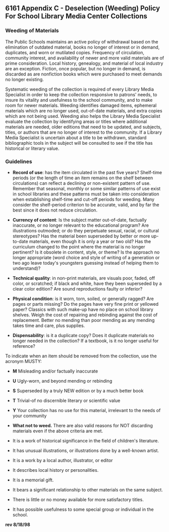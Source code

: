 ## 6161 Appendix C - Deselection (Weeding) Policy For School Library Media Center Collections

### Weeding of Materials

The Public Schools maintains an active policy of withdrawal based on the elimination of outdated material, books no longer of interest or in demand, duplicates, and worn or mutilated copies. Frequency of circulation, community interest, and availability of newer and more valid materials are of prime consideration. Local history, genealogy, and material of local industry are an exception. Fiction, once popular, but no longer in demand, is discarded as are nonfiction books which were purchased to meet demands no longer existing.

Systematic weeding of the collection is required of every Library Media Specialist in order to keep the collection responsive to patrons' needs, to insure its vitality and usefulness to the school community, and to make room for newer materials. Weeding identifies damaged items, ephemeral materials which are no longer used, out-of-date materials, and extra copies which are not being used. Weeding also helps the Library Media Specialist evaluate the collection by identifying areas or titles where additional materials are needed, older editions that need to be updated, and subjects, titles, or authors that are no longer of interest to the community. If a Library Media Specialist is uncertain about a title to be withdrawn, standard bibliographic tools in the subject will be consulted to see if the title has historical or literary value.

### Guidelines

*  **Record of use**: has the item circulated in the past five years? Shelf-time periods (or the length of time an item remains on the shelf between circulations) can reflect a declining or non-existent pattern of use. Remember that seasonal, monthly or some similar patterns of use exist in school libraries and these patterns must be taken into consideration when establishing shelf-time and cut-off periods for weeding. Many consider the shelf-period criterion to be accurate, valid, and by far the best since it does not reduce circulation.

*  **Currency of content**: Is the subject matter out-of-date, factually inaccurate, or no longer relevant to the educational program? Are illustrations outmoded; or do they perpetuate sexual, racial, or cultural stereotypes? Has the material been superseded by better or more up-to-date materials, even though it is only a year or two old? Has the curriculum changed to the point where the material is no longer pertinent? Is it obsolete in content, style, or theme? Is the approach no longer appropriate (word choice and style of writing of a generation or two ago leave today's youngsters guessing instead of helping them to understand)?

*  **Technical quality**: in non-print materials, are visuals poor, faded, off color, or scratched; if black and white, have they been superseded by a clear color edition? Are sound reproductions faulty or inferior?

*  **Physical condition**: is it worn, torn, soiled, or generally ragged? Are pages or parts missing? Do the pages have very fine print or yellowed paper? Classics with such make-up have no place on school library shelves. Weigh the cost of repairing and rebinding against the cost of replacement. Better no mending than poor mending as any mending takes time and care, plus supplies.

*  **Dispensability**: is it a duplicate copy? Does it duplicate materials no longer needed in the collection? If a textbook, is it no longer useful for reference?

To indicate when an item should be removed from the collection, use the acronym MUSTY:

*  **M**  Misleading and/or factually inaccurate

*  **U**  Ugly-worn, and beyond mending or rebinding

*  **S**  Superseded by a truly NEW edition or by a much better book

*  **T**  Trivial-of no discernible literary or scientific value

*  **Y**  Your collection has no use for this material, irrelevant to the needs of your community

*  **What not to weed.** There are also valid reasons for NOT discarding materials even if the above criteria are met.

*  It is a work of historical significance in the field of children's literature.

*  It has unusual illustrations, or illustrations done by a well-known artist.

*  It is a work by a local author, illustrator, or editor

*  It describes local history or personalities.

*  It is a memorial gift.

*  It bears a significant relationship to other materials on the same subject.

*  There is little or no money available for more satisfactory titles.

*  It has possible usefulness to some special group or individual in the school.

**rev 8/18/98**
